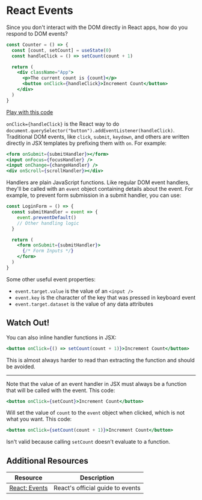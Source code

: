 # React Events

Since you don't interact with the DOM directly in React apps, how do you respond to DOM events?

```jsx
const Counter = () => {
  const [count, setCount] = useState(0)
  const handleClick = () => setCount(count + 1)

  return (
    <div className="App">
      <p>The current count is {count}</p>
      <button onClick={handleClick}>Increment Count</button>
    </div>
  )
}
```

[Play with this code](https://codesandbox.io/s/sweet-gould-xdbwv?file=/src/App.js)

`onClick={handleClick}` is the React way to do `document.querySelector("button").addEventListener(handleClick)`. Traditional DOM events, like `click`, `submit`, `keydown`, and others are written directly in JSX templates by prefixing them with `on`. For example:

```jsx
<form onSubmit={submitHandler}></form>
<input onFocus={focusHandler} />
<input onChange={changeHandler} />
<div onScroll={scrollHandler}></div>
```

Handlers are plain JavaScript functions. Like regular DOM event handlers, they'll be called with an `event` object containing details about the event. For example, to prevent form submission in a submit handler, you can use:

```jsx
const LoginForm = () => {
  const submitHandler = event => {
    event.preventDefault()
    // Other handling logic
  }

  return (
    <form onSubmit={submitHandler}>
      {/* Form Inputs */}
    </form>
  )
}
```

Some other useful event properties:

* `event.target.value` is the value of an `<input />`
* `event.key` is the character of the key that was pressed in keyboard event
* `event.target.dataset` is the value of any data attributes

## Watch Out!

You can also inline handler functions in JSX:

```jsx
<button onClick={() => setCount(count + 1)}>Increment Count</button>
```

This is almost always harder to read than extracting the function and should be avoided.

---

Note that the value of an event handler in JSX must always be a function that will be called with the event. This code:

```jsx
<button onClick={setCount}>Increment Count</button>
```

Will set the value of `count` to the `event` object when clicked, which is not what you want. This code:

```jsx
<button onClick={setCount(count + 1)}>Increment Count</button>
```

Isn't valid because calling `setCount` doesn't evaluate to a function.


## Additional Resources

| Resource | Description |
| --- | --- |
| [React: Events](https://reactwithhooks.netlify.app/docs/handling-events.html) | React's official guide to events |
